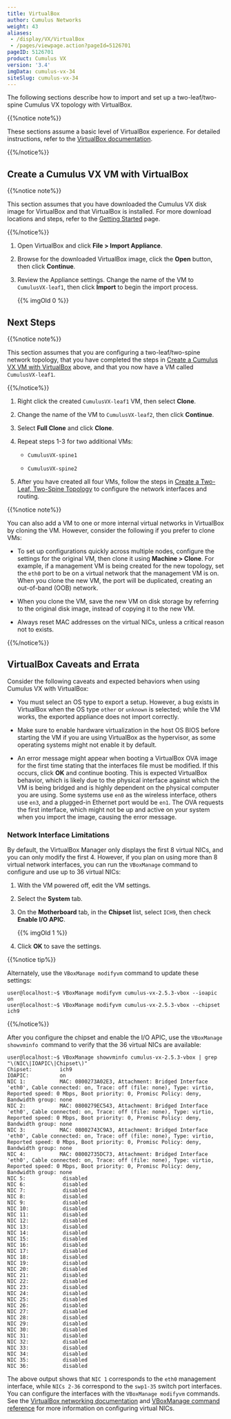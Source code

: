 ```yaml
---
title: VirtualBox
author: Cumulus Networks
weight: 43
aliases:
 - /display/VX/VirtualBox
 - /pages/viewpage.action?pageId=5126701
pageID: 5126701
product: Cumulus VX
version: '3.4'
imgData: cumulus-vx-34
siteSlug: cumulus-vx-34
---
```

The following sections describe how to import and set up a
two-leaf/two-spine Cumulus VX topology with VirtualBox.

{{%notice note%}}

These sections assume a basic level of VirtualBox experience. For
detailed instructions, refer to the [VirtualBox
documentation](https://www.virtualbox.org/wiki/Documentation).

{{%/notice%}}

## <span>Create a Cumulus VX VM with VirtualBox</span>

{{%notice note%}}

This section assumes that you have downloaded the Cumulus VX disk image
for VirtualBox and that VirtualBox is installed. For more download
locations and steps, refer to the [Getting
Started](/version/cumulus-vx-34/Getting-Started/) page.

{{%/notice%}}

1.  Open VirtualBox and click **File \> Import Appliance**.

2.  Browse for the downloaded VirtualBox image, click the **Open**
    button, then click **Continue**.

3.  Review the Appliance settings. Change the name of the VM to
    `CumulusVX-leaf1`, then click **Import** to begin the import
    process.  
    
    {{% imgOld 0 %}}

## <span>Next Steps</span>

{{%notice note%}}

This section assumes that you are configuring a two-leaf/two-spine
network topology, that you have completed the steps in [Create a Cumulus
VX VM with
VirtualBox](#src-5126701_VirtualBox-CreateaCumulusVXVirtualMachinewithVirtualBox)
above, and that you now have a VM called `CumulusVX-leaf1`.

{{%/notice%}}

1.  Right click the created `CumulusVX-leaf1` VM, then select **Clone**.

2.  Change the name of the VM to `CumulusVX-leaf2`, then click
    **Continue**.

3.  Select **Full Clone** and click **Clone**.

4.  Repeat steps 1-3 for two additional VMs:
    
      - `CumulusVX-spine1`
    
      - `CumulusVX-spine2`

5.  After you have created all four VMs, follow the steps in [Create a
    Two-Leaf, Two-Spine
    Topology](/version/cumulus-vx-34/Create-a-Two-Leaf-Two-Spine-Topology)
    to configure the network interfaces and routing.

{{%notice note%}}

You can also add a VM to one or more internal virtual networks in
VirtualBox by cloning the VM. However, consider the following if you
prefer to clone VMs:

  - To set up configurations quickly across multiple nodes, configure
    the settings for the original VM, then clone it using **Machine \>
    Clone**. For example, if a management VM is being created for the
    new topology, set the `eth0` port to be on a virtual network that
    the management VM is on. When you clone the new VM, the port will be
    duplicated, creating an out-of-band (OOB) network.

  - When you clone the VM, save the new VM on disk storage by referring
    to the original disk image, instead of copying it to the new VM.

  - Always reset MAC addresses on the virtual NICs, unless a critical
    reason not to exists.

{{%/notice%}}

## <span>VirtualBox Caveats and Errata</span>

Consider the following caveats and expected behaviors when using Cumulus
VX with VirtualBox:

  - You must select an OS type to export a setup. However, a bug exists
    in VirtualBox when the OS type `other` or `unknown` is selected;
    while the VM works, the exported appliance does not import
    correctly.

  - Make sure to enable hardware virtualization in the host OS BIOS
    before starting the VM if you are using VirtualBox as the
    hypervisor, as some operating systems might not enable it by
    default.

  - An error message might appear when booting a VirtualBox OVA image
    for the first time stating that the interfaces file must be
    modified. If this occurs, click **OK** and continue booting. This is
    expected VirtualBox behavior, which is likely due to the physical
    interface against which the VM is being bridged and is highly
    dependent on the physical computer you are using. Some systems use
    `en0` as the wireless interface, others use `en3`, and a plugged-in
    Ethernet port would be `en1`. The OVA requests the first interface,
    which might not be up and active on your system when you import the
    image, causing the error message.

### <span>Network Interface Limitations</span>

By default, the VirtualBox Manager only displays the first 8 virtual
NICs, and you can only modify the first 4. However, if you plan on using
more than 8 virtual network interfaces, you can run the `VBoxManage`
command to configure and use up to 36 virtual NICs:

1.  With the VM powered off, edit the VM settings.

2.  Select the **System** tab.

3.  On the **Motherboard** tab, in the **Chipset** list, select `ICH9`,
    then check **Enable I/O APIC**.  
    
    {{% imgOld 1 %}}

4.  Click **OK** to save the settings.

{{%notice tip%}}

Alternately, use the `VBoxManage modifyvm` command to update these
settings:

    user@localhost:~$ VBoxManage modifyvm cumulus-vx-2.5.3-vbox --ioapic on
    user@localhost:~$ VBoxManage modifyvm cumulus-vx-2.5.3-vbox --chipset ich9

{{%/notice%}}

After you configure the chipset and enable the I/O APIC, use the
` VBoxManage showvminfo  `command to verify that the 36 virtual NICs are
available:

    user@localhost:~$ VBoxManage showvminfo cumulus-vx-2.5.3-vbox | grep "\(NIC\|IOAPIC\|Chipset\)"
    Chipset:         ich9
    IOAPIC:          on
    NIC 1:           MAC: 0800273A02E3, Attachment: Bridged Interface 'eth0', Cable connected: on, Trace: off (file: none), Type: virtio, Reported speed: 0 Mbps, Boot priority: 0, Promisc Policy: deny, Bandwidth group: none
    NIC 2:           MAC: 0800279EC543, Attachment: Bridged Interface 'eth0', Cable connected: on, Trace: off (file: none), Type: virtio, Reported speed: 0 Mbps, Boot priority: 0, Promisc Policy: deny, Bandwidth group: none
    NIC 3:           MAC: 08002743C9A3, Attachment: Bridged Interface 'eth0', Cable connected: on, Trace: off (file: none), Type: virtio, Reported speed: 0 Mbps, Boot priority: 0, Promisc Policy: deny, Bandwidth group: none
    NIC 4:           MAC: 08002735DC73, Attachment: Bridged Interface 'eth0', Cable connected: on, Trace: off (file: none), Type: virtio, Reported speed: 0 Mbps, Boot priority: 0, Promisc Policy: deny, Bandwidth group: none
    NIC 5:            disabled
    NIC 6:            disabled
    NIC 7:            disabled
    NIC 8:            disabled
    NIC 9:            disabled
    NIC 10:           disabled
    NIC 11:           disabled
    NIC 12:           disabled
    NIC 13:           disabled
    NIC 14:           disabled
    NIC 15:           disabled
    NIC 16:           disabled
    NIC 17:           disabled
    NIC 18:           disabled
    NIC 19:           disabled
    NIC 20:           disabled
    NIC 21:           disabled
    NIC 22:           disabled
    NIC 23:           disabled
    NIC 24:           disabled
    NIC 25:           disabled
    NIC 26:           disabled
    NIC 27:           disabled
    NIC 28:           disabled
    NIC 29:           disabled
    NIC 30:           disabled
    NIC 31:           disabled
    NIC 32:           disabled
    NIC 33:           disabled
    NIC 34:           disabled
    NIC 35:           disabled
    NIC 36:           disabled

The above output shows that `NIC 1` corresponds to the `eth0` management
interface, while `NICs 2-36` correspond to the `swp1-35` switch port
interfaces. You can configure the interfaces with the `VBoxManage
modifyvm` commands. See the [VirtualBox networking
documentation](https://www.virtualbox.org/manual/ch06.html) and
[VBoxManage command
reference](https://www.virtualbox.org/manual/ch08.html#idp104314528) for
more information on configuring virtual NICs.

<article id="html-search-results" class="ht-content" style="display: none;">

</article>

<footer id="ht-footer">

</footer>
